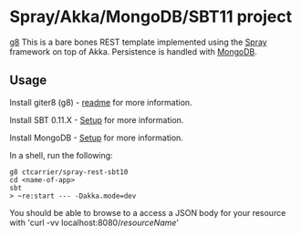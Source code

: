 # Spray/Akka/MongoDB/SBT11 project

[g8](http://github.com/n8han/giter8) This is a bare bones REST template implemented using the [Spray](http://spray.cc) framework on top of Akka.  Persistence is handled with [MongoDB](http://mongodb.com).

## Usage

Install giter8 (g8) - [readme](http://github.com/n8han/giter8#readme) for more information.

Install SBT 0.11.X - [Setup](https://github.com/harrah/xsbt/wiki/Setup) for more information.

Install MongoDB - [Setup](http://www.mongodb.org) for more information.

In a shell, run the following:

    g8 ctcarrier/spray-rest-sbt10
    cd <name-of-app>
    sbt
    > ~re:start --- -Dakka.mode=dev
    
You should be able to browse to a access a JSON body for your resource with 'curl -vv localhost:8080/$resourceName$'

